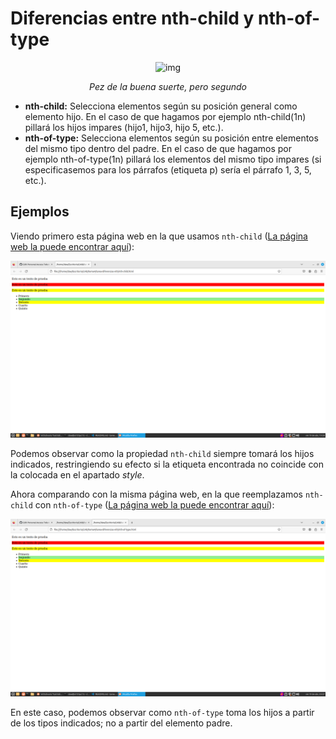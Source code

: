 # Diferencias entre nth-child y nth-of-type

<div align=center>

![img](https://media.tenor.com/eFeqNqXZS0IAAAAM/cc.gif)

_Pez de la buena suerte, pero segundo_

</div>

- **nth-child:** Selecciona elementos según su posición general como elemento hijo. En el caso de que hagamos por ejemplo nth-child(1n) pillará los hijos impares (hijo1, hijo3, hijo 5, etc.).
- **nth-of-type:** Selecciona elementos según su posición entre elementos del mismo tipo dentro del padre. En el caso de que hagamos por ejemplo nth-of-type(1n) pillará los elementos del mismo tipo impares (si especificasemos para los párrafos (etiqueta p) sería el párrafo 1, 3, 5, etc.).

## Ejemplos

Viendo primero esta página web en la que usamos `nth-child` ([La página web la puede encontrar aquí](./nth-child.html)):

<div align=center>

![img](./img/nth-child.png)

</div>

Podemos observar como la propiedad `nth-child` siempre tomará los hijos indicados, restringiendo su efecto si la etiqueta encontrada no coincide con la colocada en el apartado _style_.

Ahora comparando con la misma página web, en la que reemplazamos `nth-child` con `nth-of-type` ([La página web la puede encontrar aquí](./nth-of-type.html)):

<div align=center>

![img](./img/nth-of-type.png)

</div>

En este caso, podemos observar como `nth-of-type` toma los hijos a partir de los tipos indicados; no a partir del elemento padre.